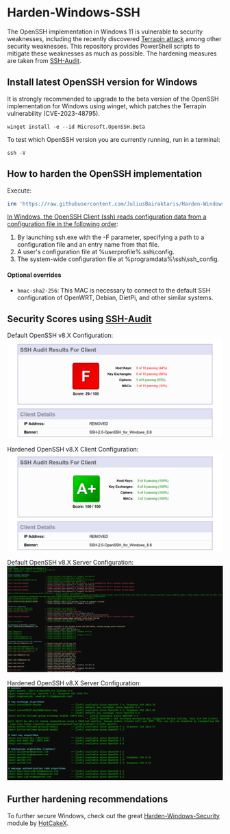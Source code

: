 # Harden-Windows-SSH

The OpenSSH implementation in Windows 11 is vulnerable to security weaknesses, including the recently discovered [Terrapin attack](https://nvd.nist.gov/vuln/detail/CVE-2023-48795) among other security weaknesses. This repository provides PowerShell scripts to mitigate these weaknesses as much as possible. The hardening measures are taken from [SSH-Audit](https://www.sshaudit.com/).

## Install latest OpenSSH version for Windows

It is strongly recommended to upgrade to the beta version of the OpenSSH implementation for Windows using winget, which patches the Terrapin vulnerability (CVE-2023-48795).
```
winget install -e --id Microsoft.OpenSSH.Beta
```
To test which OpenSSH version you are currently running, run in a terminal:
```
ssh -V
```

## How to harden the OpenSSH implementation
Execute:
```powershell
irm 'https://raw.githubusercontent.com/JuliusBairaktaris/Harden-Windows-SSH/main/ConfigureOpenSSH.ps1' | iex
```

[In Windows, the OpenSSH Client (ssh) reads configuration data from a configuration file in the following order](https://learn.microsoft.com/en-us/windows-server/administration/openssh/openssh_server_configuration): 

1. By launching ssh.exe with the -F parameter, specifying a path to a configuration file and an entry name from that file.
2. A user's configuration file at %userprofile%\.ssh\config.
3. The system-wide configuration file at %programdata%\ssh\ssh_config.


#### Optional overrides
-  `hmac-sha2-256`: This MAC is necessary to connect to the default SSH configuration of OpenWRT, Debian, DietPi, and other similar systems.

## Security Scores using [SSH-Audit](https://www.sshaudit.com/)
Default OpenSSH v8.X Configuration: 
<img src="https://github.com/JuliusBairaktaris/Harden-Windows-SSH/blob/main/Images/Default_OpenSSHv8.png" alt="Default Windows OpenSSH v8 Client Score">

Hardened OpenSSH v8.X Client Configuration:
<img src="https://github.com/JuliusBairaktaris/Harden-Windows-SSH/blob/main/Images/Hardened_OpenSSHv8.png" alt="Hardend Windows OpenSSH v8 Client Score">

Default OpenSSH v8.X Server Configuration:
<img src="https://github.com/JuliusBairaktaris/Harden-Windows-SSH/blob/main/Images/Default_OpenSSHv8_Server.png" alt="Default Windows OpenSSH v8 Server Score">

Hardened OpenSSH v8.X Server Configuration:
<img src="https://github.com/JuliusBairaktaris/Harden-Windows-SSH/blob/main/Images/Hardened_OpenSSHv8_Server.png" alt="Hardend Windows OpenSSH v8 Server Score">




## Further hardening recommendations
To further secure Windows, check out the great [Harden-Windows-Security](https://github.com/HotCakeX/Harden-Windows-Security) module by [HotCakeX](https://github.com/HotCakeX/Harden-Windows-Security).
